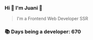 ### Hi 👋 I&#39;m Juani 🦁

> I&#39;m a Frontend Web Developer SSR

### 📚 Days being a developer: 670
